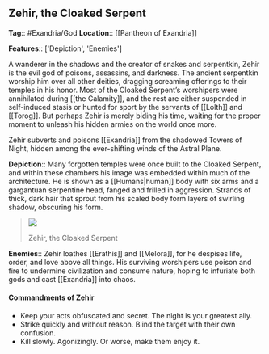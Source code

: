 ## Zehir, the Cloaked Serpent
**Tag**:: #Exandria/God
**Location**:: [[Pantheon of Exandria]]

**Features**:: ['Depiction', 'Enemies']

A wanderer in the shadows and the creator of snakes and serpentkin, Zehir is the evil god of poisons, assassins, and darkness. The ancient serpentkin worship him over all other deities, dragging screaming offerings to their temples in his honor. Most of the Cloaked Serpent’s worshipers were annihilated during [[the Calamity]], and the rest are either suspended in self-induced stasis or hunted for sport by the servants of [[Lolth]] and [[Torog]]. But perhaps Zehir is merely biding his time, waiting for the proper moment to unleash his hidden armies on the world once more.

Zehir subverts and poisons [[Exandria]] from the shadowed Towers of Night, hidden among the ever-shifting winds of the Astral Plane.

**Depiction**:: Many forgotten temples were once built to the Cloaked Serpent, and within these chambers his image was embedded within much of the architecture. He is shown as a [[Humans|human]] body with six arms and a gargantuan serpentine head, fanged and frilled in aggression. Strands of thick, dark hair that sprout from his scaled body form layers of swirling shadow, obscuring his form.

> [![](https://media.dndbeyond.com/compendium-images/egtw/yDOyqyOocErRgYJK/01-25.png)](https://media.dndbeyond.com/compendium-images/egtw/yDOyqyOocErRgYJK/01-25.png)
> 
> Zehir, the Cloaked Serpent

**Enemies**:: Zehir loathes [[Erathis]] and [[Melora]], for he despises life, order, and love above all things. His surviving worshipers use poison and fire to undermine civilization and consume nature, hoping to infuriate both gods and cast [[Exandria]] into chaos.

#### Commandments of Zehir

-   Keep your acts obfuscated and secret. The night is your greatest ally.
-   Strike quickly and without reason. Blind the target with their own confusion.
-   Kill slowly. Agonizingly. Or worse, make them enjoy it.